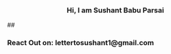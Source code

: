 <h3 align="center">Hi, I am Sushant Babu Parsai</h2>
##
<h3> React Out on: lettertosushant1@gmail.com</h3>
